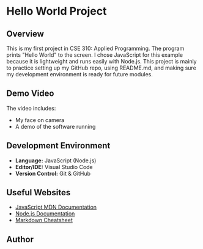 # Hello World Project

## Overview
This is my first project in CSE 310: Applied Programming. The program prints "Hello World" to the screen. I chose JavaScript for this example because it is lightweight and runs easily with Node.js. This project is mainly to practice setting up my GitHub repo, using README.md, and making sure my development environment is ready for future modules.

## Demo Video

The video includes:
- My face on camera
- A demo of the software running

## Development Environment
- **Language:** JavaScript (Node.js)
- **Editor/IDE:** Visual Studio Code
- **Version Control:** Git & GitHub

## Useful Websites
- [JavaScript MDN Documentation](https://developer.mozilla.org/en-US/docs/Web/JavaScript)
- [Node.js Documentation](https://nodejs.org/en/docs/)
- [Markdown Cheatsheet](https://www.markdownguide.org/cheat-sheet/)

## Author
